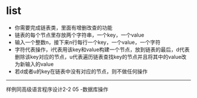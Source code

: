 # list

- 你需要完成链表类，里面有增删改查的功能
- 链表的每个节点里存放两个字符串，一个key，一个value
- 输入一个整数n，接下来n行每行一个key，一个value，一个字符
- 字符代表操作，i代表用该key和value构建一个节点，放到链表的最后，d代表删除该key对应的节点，u代表遍历链表查找key的节点并且将其中的value改为新输入的value
- 若d或者u的key在链表中没有对应的节点，则不做任何操作
---
样例同高级语言程序设计2-2 05 -数据库操作
